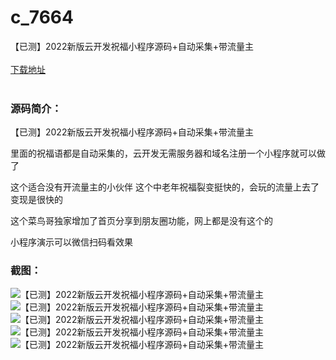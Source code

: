 # c_7664
【已测】2022新版云开发祝福小程序源码+自动采集+带流量主
<br/></br>
[下载地址](https://www.uuid2.com/7664.html "下载地址")
<br/></br>
<h3>源码简介：</h3>
<p>【已测】2022新版云开发祝福小程序源码+自动采集+带流量主<p>
<p>里面的祝福语都是自动采集的，云开发无需服务器和域名注册一个小程序就可以做了<p>
<p>这个适合没有开流量主的小伙伴 这个中老年祝福裂变挺快的，会玩的流量上去了变现是很快的<p>
<p>这个菜鸟哥独家增加了首页分享到朋友圈功能，网上都是没有这个的<p>
<p>小程序演示可以微信扫码看效果<p>
<h3>截图：</h3>
<img src="https://www.uuid2.com/wp-content/uploads/img/pro/20220118/16424733678807.jpg" alt="【已测】2022新版云开发祝福小程序源码+自动采集+带流量主"><img src="https://www.uuid2.com/wp-content/uploads/img/pro/20220118/16424733687973.jpg" alt="【已测】2022新版云开发祝福小程序源码+自动采集+带流量主"><img src="https://www.uuid2.com/wp-content/uploads/img/pro/20220118/16424733687695.jpg" alt="【已测】2022新版云开发祝福小程序源码+自动采集+带流量主"><img src="https://www.uuid2.com/wp-content/uploads/img/pro/20220118/16424735443640.jpg" alt="【已测】2022新版云开发祝福小程序源码+自动采集+带流量主"><img src="https://www.uuid2.com/wp-content/uploads/img/pro/20220118/16424735808337.jpg" alt="【已测】2022新版云开发祝福小程序源码+自动采集+带流量主">
